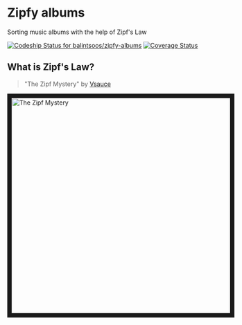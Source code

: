 # Zipfy albums
Sorting music albums with the help of Zipf's Law

[ ![Codeship Status for balintsoos/zipfy-albums](https://codeship.com/projects/348eba10-feae-0133-c79c-364f31082d61/status?branch=master)](https://codeship.com/projects/152596)
[![Coverage Status](https://coveralls.io/repos/github/balintsoos/zipfy-albums/badge.svg?branch=master)](https://coveralls.io/github/balintsoos/zipfy-albums?branch=master)

## What is Zipf's Law?
> "The Zipf Mystery" by [Vsauce](https://www.youtube.com/user/Vsauce)

<a href="http://www.youtube.com/watch?feature=player_embedded&v=fCn8zs912OE" target="_blank">
<img src="https://cloud.githubusercontent.com/assets/10467818/15278968/780e2546-1b1f-11e6-8085-0c2aee3f3f73.png" alt="The Zipf Mystery" width="871" height="497" border="10" />
</a>
